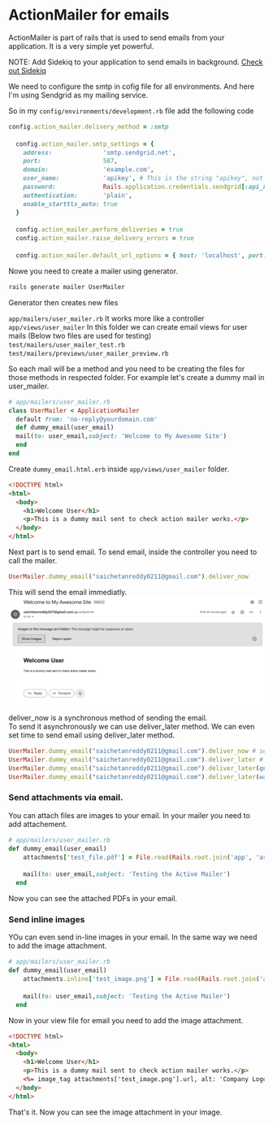 # ActionMailer for emails

ActionMailer is part of rails that is used to send emails from your application. It is a very simple yet powerful.

NOTE: Add Sidekiq to your application to send emails in background. [Check out Sidekiq](./sidekiq.md)

We need to configure the smtp in cofig file for all environments. And here I'm using Sendgrid as my mailing service.

So in my `config/environments/development.rb` file add the following code
```ruby
config.action_mailer.delivery_method = :smtp

  config.action_mailer.smtp_settings = {
    address:              'smtp.sendgrid.net',
    port:                 587,
    domain:               'example.com',
    user_name:            'apikey', # This is the string "apikey", not your SendGrid username
    password:             Rails.application.credentials.sendgrid[:api_key], # Your SendGrid API key
    authentication:       'plain',
    enable_starttls_auto: true
  }

  config.action_mailer.perform_deliveries = true
  config.action_mailer.raise_delivery_errors = true

  config.action_mailer.default_url_options = { host: 'localhost', port: 3000 }
```

Nowe you need to create a mailer using generator.
```bash
rails generate mailer UserMailer
```

Generator then creates new files 

`app/mailers/user_mailer.rb` It works more like a controller
`app/views/user_mailer` In this folder we can create email views for user mails
(Below two files are used for testing)
`test/mailers/user_mailer_test.rb`
`test/mailers/previews/user_mailer_preview.rb`

So each mail will be a method and you need to be creating the files for those methods in respected folder. For example let's create a dummy mail in user_mailer.

```ruby
# app/mailers/user_mailer.rb
class UserMailer < ApplicationMailer
  default from: 'no-reply@yourdomain.com'
  def dummy_email(user_email)
  mail(to: user_email,subject: 'Welcome to My Awesome Site')
  end
end
```

Create `dummy_email.html.erb` inside `app/views/user_mailer` folder.
```html
<!DOCTYPE html>
<html>
  <body>
    <h1>Welcome User</h1>
    <p>This is a dummy mail sent to check action mailer works.</p>
  </body>
</html>
```

Next part is to send email. To send email, inside the controller you need to call the mailer.

```ruby
UserMailer.dummy_email("saichetanreddy0211@gmail.com").deliver_now
```

This will send the email immediatly.
![Action mailer email](./screenshots/action_mailer_email.png)

deliver_now is a synchronous method of sending the email.  
To send it asynchronously we can use deliver_later method. We can even set time to send email using deliver_later method.

```ruby
UserMailer.dummy_email("saichetanreddy0211@gmail.com").deliver_now # sends the email immediatly and uses synchronus so code will wait until the email is sent.
UserMailer.dummy_email("saichetanreddy0211@gmail.com").deliver_later # sends email asynchronously, it will be queued.
UserMailer.dummy_email("saichetanreddy0211@gmail.com").deliver_later(queue: 'mailers') # sends email asynchronously and it will be queued to particular queue called 'mailers'.
UserMailer.dummy_email("saichetanreddy0211@gmail.com").deliver_later(wait: 5.minutes) # sends the email after 5 minutes.
```

### Send attachments via email.

You can attach files are images to your email. In your mailer you need to add attachement.
```ruby
# app/mailers/user_mailer.rb
def dummy_email(user_email)
    attachments['test_file.pdf'] = File.read(Rails.root.join('app', 'assets', 'pdfs', 'test_file.pdf'))
    
    mail(to: user_email,subject: 'Testing the Active Mailer')
  end
```

Now you can see the attached PDFs in your email.

### Send inline images

YOu can even send in-line images in your email. In the same way we need to add the image attachment.

```ruby
# app/mailers/user_mailer.rb
def dummy_email(user_email)
    attachments.inline['test_image.png'] = File.read(Rails.root.join('app/assets/images/test_image.png'))
    
    mail(to: user_email,subject: 'Testing the Active Mailer')
  end
```

Now in your view file for email you need to add the image attachment.

```html
<!DOCTYPE html>
<html>
  <body>
    <h1>Welcome User</h1>
    <p>This is a dummy mail sent to check action mailer works.</p>
    <%= image_tag attachments['test_image.png'].url, alt: 'Company Logo' %>
  </body>
</html>
```

That's it. Now you can see the image attachment in your image.